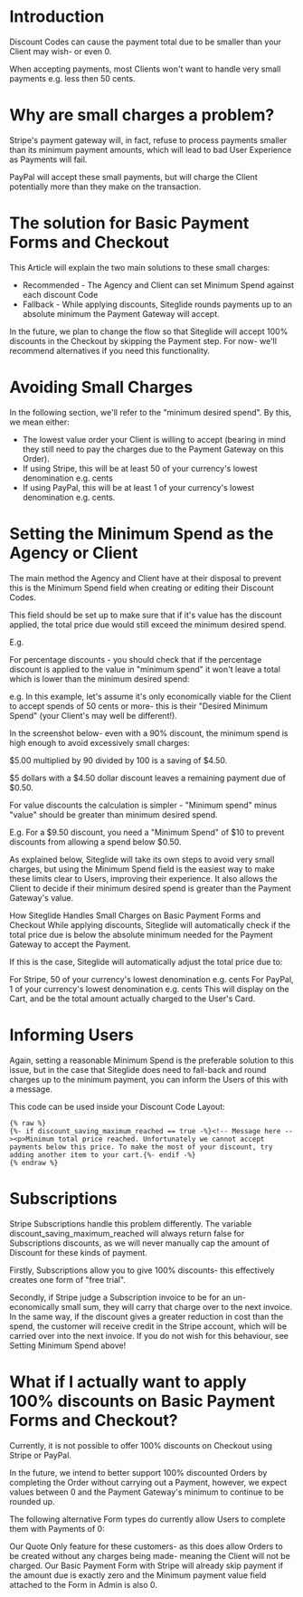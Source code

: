 # Introduction

Discount Codes can cause the payment total due to be smaller than your Client may wish- or even 0.

When accepting payments, most Clients won't want to handle very small payments e.g. less then 50 cents.

# Why are small charges a problem?

Stripe's payment gateway will, in fact, refuse to process payments smaller than its minimum payment amounts, which will lead to bad User Experience as Payments will fail.

PayPal will accept these small payments, but will charge the Client potentially more than they make on the transaction.

# The solution for Basic Payment Forms and Checkout

This Article will explain the two main solutions to these small charges:

- Recommended - The Agency and Client can set Minimum Spend against each discount Code
- Fallback - While applying discounts, Siteglide rounds payments up to an absolute minimum the Payment Gateway will accept.

In the future, we plan to change the flow so that Siteglide will accept 100% discounts in the Checkout by skipping the Payment step. For now- we'll recommend alternatives if you need this functionality.

# Avoiding Small Charges

In the following section, we'll refer to the "minimum desired spend". By this, we mean either:

- The lowest value order your Client is willing to accept (bearing in mind they still need to pay the charges due to the Payment Gateway on this Order).
- If using Stripe, this will be at least 50 of your currency's lowest denomination e.g. cents
- If using PayPal, this will be at least 1 of your currency's lowest denomination e.g. cents.

# Setting the Minimum Spend as the Agency or Client

The main method the Agency and Client have at their disposal to prevent this is the Minimum Spend field when creating or editing their Discount Codes.

This field should be set up to make sure that if it's value has the discount applied, the total price due would still exceed the minimum desired spend.

E.g.

For percentage discounts - you should check that if the percentage discount is applied to the value in "minimum spend" it won't leave a total which is lower than the minimum desired spend:

e.g. In this example, let's assume it's only economically viable for the Client to accept spends of 50 cents or more- this is their "Desired Minimum Spend" (your Client's may well be different!).

In the screenshot below- even with a 90% discount, the minimum spend is high enough to avoid excessively small charges:

$5.00 multiplied by 90 divided by 100 is a saving of $4.50.

$5 dollars with a $4.50 dollar discount leaves a remaining payment due of $0.50.

For value discounts the calculation is simpler - "Minimum spend" minus "value" should be greater than minimum desired spend.

E.g. For a $9.50 discount, you need a "Minimum Spend" of $10 to prevent discounts from allowing a spend below $0.50.

As explained below, Siteglide will take its own steps to avoid very small charges, but using the Minimum Spend field is the easiest way to make these limits clear to Users, improving their experience. It also allows the Client to decide if their minimum desired spend is greater than the Payment Gateway's value.

How Siteglide Handles Small Charges on Basic Payment Forms and Checkout
While applying discounts, Siteglide will automatically check if the total price due is below the absolute minimum needed for the Payment Gateway to accept the Payment.

If this is the case, Siteglide will automatically adjust the total price due to:

For Stripe, 50 of your currency's lowest denomination e.g. cents
For PayPal, 1 of your currency's lowest denomination e.g. cents
This will display on the Cart, and be the total amount actually charged to the User's Card.

# Informing Users

Again, setting a reasonable Minimum Spend is the preferable solution to this issue, but in the case that Siteglide does need to fall-back and round charges up to the minimum payment, you can inform the Users of this with a message.

This code can be used inside your Discount Code Layout:

```liquid
{% raw %}
{%- if discount_saving_maximum_reached == true -%}<!-- Message here --><p>Minimum total price reached. Unfortunately we cannot accept payments below this price. To make the most of your discount, try adding another item to your cart.{%- endif -%}
{% endraw %}
```

# Subscriptions

Stripe Subscriptions handle this problem differently. The variable discount_saving_maximum_reached will always return false for Subscriptions discounts, as we will never manually cap the amount of Discount for these kinds of payment.

Firstly, Subscriptions allow you to give 100% discounts- this effectively creates one form of "free trial".

Secondly, if Stripe judge a Subscription invoice to be for an un-economically small sum, they will carry that charge over to the next invoice.
In the same way, if the discount gives a greater reduction in cost than the spend, the customer will receive credit in the Stripe account, which will be carried over into the next invoice. If you do not wish for this behaviour, see Setting Minimum Spend above!

# What if I actually want to apply 100% discounts on Basic Payment Forms and Checkout?

Currently, it is not possible to offer 100% discounts on Checkout using Stripe or PayPal.

In the future, we intend to better support 100% discounted Orders by completing the Order without carrying out a Payment, however, we expect values between 0 and the Payment Gateway's minimum to continue to be rounded up.

The following alternative Form types do currently allow Users to complete them with Payments of 0:

Our Quote Only feature for these customers- as this does allow Orders to be created without any charges being made- meaning the Client will not be charged.
Our Basic Payment Form with Stripe will already skip payment if the amount due is exactly zero and the Minimum payment value field attached to the Form in Admin is also 0.